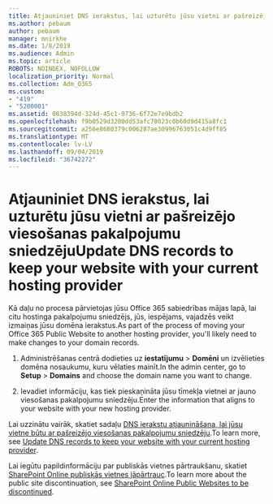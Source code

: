 ```yaml
---
title: Atjauniniet DNS ierakstus, lai uzturētu jūsu vietni ar pašreizējo viesošanas pakalpojumu sniedzēju
ms.author: pebaum
author: pebaum
manager: mnirkhe
ms.date: 1/8/2019
ms.audience: Admin
ms.topic: article
ROBOTS: NOINDEX, NOFOLLOW
localization_priority: Normal
ms.collection: Adm_O365
ms.custom:
- "419"
- "5200001"
ms.assetid: 0838394d-324d-45c1-9736-6f72e7e9bdb2
ms.openlocfilehash: f9b0529d3200dd53afc70023c0b60d9d415a8fc1
ms.sourcegitcommit: a256e8680379c006287ae30996763051c4d9ff85
ms.translationtype: MT
ms.contentlocale: lv-LV
ms.lasthandoff: 09/04/2019
ms.locfileid: "36742272"
---
```

# <a name="update-dns-records-to-keep-your-website-with-your-current-hosting-provider"></a><span data-ttu-id="031d8-102">Atjauniniet DNS ierakstus, lai uzturētu jūsu vietni ar pašreizējo viesošanas pakalpojumu sniedzēju</span><span class="sxs-lookup"><span data-stu-id="031d8-102">Update DNS records to keep your website with your current hosting provider</span></span>

<span data-ttu-id="031d8-103">Kā daļu no procesa pārvietojas jūsu Office 365 sabiedrības mājas lapā, lai citu hostinga pakalpojumu sniedzējs, jūs, iespējams, vajadzēs veikt izmaiņas jūsu domēna ierakstus.</span><span class="sxs-lookup"><span data-stu-id="031d8-103">As part of the process of moving your Office 365 Public Website to another hosting provider, you'll likely need to make changes to your domain records.</span></span>
  
1. <span data-ttu-id="031d8-104">Administrēšanas centrā dodieties uz **iestatījumu** \> **Domēni** un izvēlieties domēna nosaukumu, kuru vēlaties mainīt.</span><span class="sxs-lookup"><span data-stu-id="031d8-104">In the admin center, go to **Setup** \> **Domains** and choose the domain name you want to change.</span></span>

2. <span data-ttu-id="031d8-105">Ievadiet informāciju, kas tiek pieskaņināta jūsu tīmekļa vietnei ar jauno viesošanas pakalpojumu sniedzēju.</span><span class="sxs-lookup"><span data-stu-id="031d8-105">Enter the information that aligns to your website with your new hosting provider.</span></span>

<span data-ttu-id="031d8-106">Lai uzzinātu vairāk, skatiet sadaļu [DNS ierakstu atjaunināšana, lai jūsu vietne būtu ar pašreizējo viesošanas pakalpojumu sniedzēju](https://docs.microsoft.com/office365/admin/dns/update-dns-records-to-retain-current-hosting-provider).</span><span class="sxs-lookup"><span data-stu-id="031d8-106">To learn more, see [Update DNS records to keep your website with your current hosting provider](https://docs.microsoft.com/office365/admin/dns/update-dns-records-to-retain-current-hosting-provider).</span></span>
  
<span data-ttu-id="031d8-107">Lai iegūtu papildinformāciju par publiskās vietnes pārtraukšanu, skatiet [SharePoint Online publiskās vietnes jāpārtrauc](https://support.office.com/article/sharepoint-online-public-websites-to-be-discontinued-e86bfd2f-5c7d-446f-a430-7cfcc0130916).</span><span class="sxs-lookup"><span data-stu-id="031d8-107">To learn more about the public site discontinuation, see [SharePoint Online Public Websites to be discontinued](https://support.office.com/article/sharepoint-online-public-websites-to-be-discontinued-e86bfd2f-5c7d-446f-a430-7cfcc0130916).</span></span>
